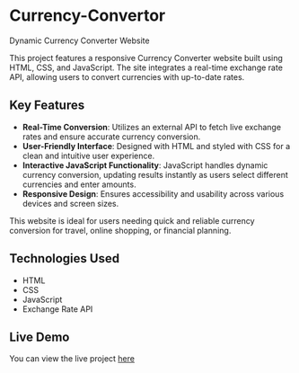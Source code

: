 # Currency-Convertor
Dynamic Currency Converter Website

This project features a responsive Currency Converter website built using HTML, CSS, and JavaScript. The site integrates a real-time exchange rate API, allowing users to convert currencies with up-to-date rates.

## Key Features

- **Real-Time Conversion**: Utilizes an external API to fetch live exchange rates and ensure accurate currency conversion.
- **User-Friendly Interface**: Designed with HTML and styled with CSS for a clean and intuitive user experience.
- **Interactive JavaScript Functionality**: JavaScript handles dynamic currency conversion, updating results instantly as users select different currencies and enter amounts.
- **Responsive Design**: Ensures accessibility and usability across various devices and screen sizes.

This website is ideal for users needing quick and reliable currency conversion for travel, online shopping, or financial planning.
 
## Technologies Used

- HTML
- CSS
- JavaScript
- Exchange Rate API

## Live Demo

You can view the live project [here](https://akshada77.github.io/Currency-Convertor/)
